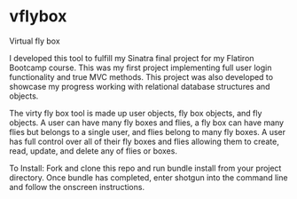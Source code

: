 # vflybox
Virtual fly box

I developed this tool to fulfill my Sinatra final project for my Flatiron Bootcamp course. This was my first project implementing full user login functionality and true MVC methods. This project was also developed to showcase my progress working with relational database structures and objects. 

The virty fly box tool is made up user objects, fly box objects, and fly objects. A user can have many fly boxes and flies, a fly box can have many flies but belongs to a single user, and flies belong to many fly boxes. A user has full control over all of their fly boxes and flies allowing them to create, read, update, and delete any of flies or boxes. 

To Install:
Fork and clone this repo and run bundle install from your project directory. Once bundle has completed, enter shotgun into the command line and follow the onscreen instructions.

